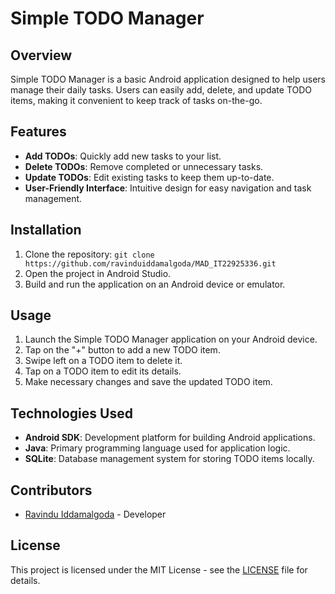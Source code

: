 # Simple TODO Manager

## Overview
Simple TODO Manager is a basic Android application designed to help users manage their daily tasks. Users can easily add, delete, and update TODO items, making it convenient to keep track of tasks on-the-go.

## Features
- **Add TODOs**: Quickly add new tasks to your list.
- **Delete TODOs**: Remove completed or unnecessary tasks.
- **Update TODOs**: Edit existing tasks to keep them up-to-date.
- **User-Friendly Interface**: Intuitive design for easy navigation and task management.


## Installation
1. Clone the repository: `git clone https://github.com/ravinduiddamalgoda/MAD_IT22925336.git`
2. Open the project in Android Studio.
3. Build and run the application on an Android device or emulator.

## Usage
1. Launch the Simple TODO Manager application on your Android device.
2. Tap on the "+" button to add a new TODO item.
3. Swipe left on a TODO item to delete it.
4. Tap on a TODO item to edit its details.
5. Make necessary changes and save the updated TODO item.

## Technologies Used
- **Android SDK**: Development platform for building Android applications.
- **Java**: Primary programming language used for application logic.
- **SQLite**: Database management system for storing TODO items locally.

## Contributors
- [Ravindu Iddamalgoda](https://github.com/ravinduiddamalgoda) - Developer

## License
This project is licensed under the MIT License - see the [LICENSE](LICENSE) file for details.
